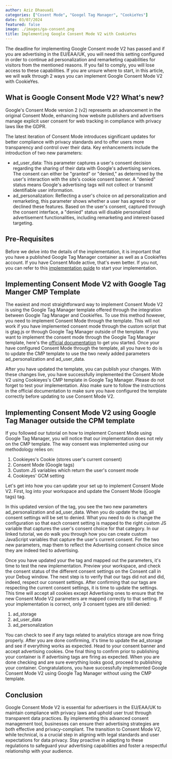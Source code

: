 ```yaml
---
author: Aziz Dhaouadi
categories: ["Cosent Mode", "Googel Tag Manager", "CookieYes"]
date: 03/07/2024
featured: false
image: ./images/ga-consent.png
title: Implementing Google Consent Mode V2 with CookieYes
---
```


The deadline for implementing Google Consent mode V2 has passed and if you are advertising in the EU/EAA/UK, you will need this setting configured in order to continue ad personalization and remarketing capabilities for visitors from the mentioned reasons. If you fail to comply, you will lose access to these capabilities. If you are unsure where to start, in this article, we will walk through 2 ways you can implement Google Consent Mode V2 with CookieYes.

## What is Google Consent Mode V2? What's new?

Google's Consent Mode version 2 (v2) represents an advancement in the original Consent Mode, enhancing how website publishers and advertisers manage explicit user consent for web tracking in compliance with privacy laws like the GDPR.

The latest iteration of Consent Mode introduces significant updates for better compliance with privacy standards and to offer users more transparency and control over their data. Key enhancements include the introduction of two new parameters:

- ad_user_data: This parameter captures a user's consent decision regarding the sharing of their data with Google's advertising services. The consent can either be "granted" or "denied," as determined by the user's interaction with the site's cookie consent banner. A "denied" status means Google's advertising tags will not collect or transmit identifiable user information.
- ad_personalization: Reflecting a user's choice on ad personalization and remarketing, this parameter shows whether a user has agreed to or declined these features. Based on the user's consent, captured through the consent interface, a "denied" status will disable personalized advertisement functionalities, including remarketing and interest-based targeting.

## Pre-Requisites

Before we delve into the details of the implementation, it is important that you have a published Google Tag Manager container as well as a CookieYes account. If you have Consent Mode active, that's even better. If you not, you can refer to this [implementation guide](implementing-google-consent-mode-using-cookieyes-integration) to start your implementation.

## Implementing Consent Mode V2 with Google Tag Manger CMP Template

The easiest and most straightforward way to implement Consent Mode V2 is using the Google Tag Manager template offered through the integration between Google Tag Manager and CookieYes. To use this method however, you need to implement Consent Mode through the template. This will not work if you have implemented consent mode through the custom script that is gtag.js or through Google Tag Manager outside of the template. If you want to implement the consent mode through the Google Tag Manager template, here's the [official documentation](https://www.cookieyes.com/documentation/features/integrations/implementing-google-consent-mode-using-cookieyes/#Method_1_I_5) to get you started. Once your have configured Consent Mode through the template, all you have to do is to update the CMP template to use the two newly added parameters ad_personalization and ad_user_data.

After you have updated the template, you can publish your changes. With these changes live, you have successfully implemented the Consent Mode V2 using Cookieyes's CMP template in Google Tag Manager. Please do not forget to test your implementation. Also make sure to follow the instructions in the official documentation to make sure you have configured the template correctly before updating to use Consent Mode V2.

## Implementing Consent Mode V2 using Google Tag Manager outside the CPM template

If you followed our tutorial on how to implement Consent Mode using Google Tag Manager, you will notice that our implementation does not rely on the CMP template. The way consent was implemented using our methodology relies on:

1. Cookieyes's Cookie (stores user's current consent)
2. Consent Mode (Google tags)
3. Custom JS variables which return the user's consent mode
4. Cookieyes' GCM setting

Let's get into how you can update your set up to implement Consent Mode V2. First, log into your workspace and update the Consent Mode (Google tags) tag.

In this updated version of the tag, you see the two new parameters ad_personalization and ad_user_data. When you do update the tag, all consent settings will be set to denied. What you need to do is change the configuration so that each consent setting is mapped to the right custom JS variable that captures the user's consent choice for that category. In our linked tutorial, we do walk you through how you can create custom JavaScript variables that capture the user's current consent. For the two new parameters, map them to reflect the Advertising consent choice since they are indeed tied to advertising.

Once you have updated your the tag and mapped out the parameters, it's time to test the new implementation. Preview your workspace, and check the consent status of the different consent settings on the Consent call in your Debug window. The next step is to verify that our tags did not and did, indeed, respect our consent settings. After confirming that our tags are respecting the current consent settings, it is time to update the settings. This time will accept all cookies except Advertising ones to ensure that the new Consent Mode V2 parameters are mapped correctly to that setting. If your implementation is correct, only 3 consent types are still denied:

1. ad_storage
2. ad_user_data
3. ad_personalization

You can check to see if any tags related to analytics storage are now firing properly. After you are done confirming, it's time to update the ad_storage and see if everything works as expected. Head to your consent banner and accept advertising cookies. One final thing to confirm prior to publishing your container is if advertising tags are firing as expected. When you are done checking and are sure everything looks good, proceed to publishing your container. Congratulations, you have successfully implemented Google Consent Mode V2 using Google Tag Manager without using the CMP template.

## Conclusion

Google Consent Mode V2 is essential for advertisers in the EU/EAA/UK to maintain compliance with privacy laws and uphold user trust through transparent data practices. By implementing this advanced consent management tool, businesses can ensure their advertising strategies are both effective and privacy-compliant. The transition to Consent Mode V2, while technical, is a crucial step in aligning with legal standards and user expectations for data privacy. Stay proactive in adapting to these regulations to safeguard your advertising capabilities and foster a respectful relationship with your audience.

